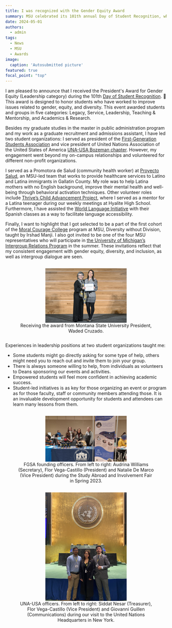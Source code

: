 ```yaml
---
title: I was recognized with the Gender Equity Award
summary: MSU celebrated its 101th annual Day of Student Recognition, where the university awarded students and groups in five categories.
date: 2024-05-01
authors:
  - admin
tags:
  - News
  - MSU
  - Awards
image:
  caption: 'Autosubmitted picture'
featured: true
focal_point: "top"
---
```


 I am pleased to announce that I received the President's Award for Gender Equity (Leadership category) during the 101th [Day of Student Recognition](https://www.montana.edu/engagement/programs/dsr/). 🌟 This award is designed to honor students who have worked to improve issues related to gender, equity, and diversity. This event awarded students and groups in five categories: Legacy, Service, Leadership, Teaching & Mentorship, and Academics & Research.  

 Besides my graduate studies in the master in public administration program and my work as a graduate recruitment and admissions assistant, I have led two student organizations: I served as president of the [First-Generation Students Association](https://www.instagram.com/msu_firstgenerationstudents/) and vice president of United Nations Association of the United States of America [UNA-USA Bozeman chapter](https://www.instagram.com/unausamontanastate/). However, my engagement went beyond my on-campus relationships and volunteered for different non-profit organizations.

 I served as a Promotora de Salud (community health worker) at [Proyecto Salud](https://www.montana.edu/nursing/salud/), an MSU-led team that works to provide healthcare services to Latino and Latina immigrants in Gallatin County. My role was to help Latina mothers with no English background, improve their mental health and well-being through behavioral activation techniques. Other volunteer roles include [Thrive’s Child Advancement Project](https://allthrive.org/programs/child-advancement-project/), where I served as a mentor for a Latina teenager during our weekly meetings at Hyalite High School. Furthermore, I have assisted the [World Language Initiative](https://www.wlimt.org/) with their Spanish classes as a way to facilitate language accessibility. 

 Finally, I want to highlight that I got selected to be a part of the first cohort of the [Moral Courage College](https://www.moralcourage.com/) program at MSU, Diversity without Division, taught by Irshad Manji. I also got invited to be one of the four MSU representatives who will participate in [the University of Michigan’s Intergroup Relations Program](https://igr.umich.edu/) in the summer. These invitations reflect that my consistent engagement with gender equity, diversity, and inclusion, as well as intergroup dialogue are seen.

<div style="display: flex; justify-content: center;">
  <figure style="text-align: center;">
    <img src="d.jpg" alt="figure" width="60%" style="margin-left: auto; margin-right: auto; display: block;">
    <figcaption>Receiving the award from Montana State University President, Waded Cruzado.</figcaption>
  </figure>
</div>

Experiences in leadership positions at two student organizations taught me:
- Some students might go directly asking for some type of help, others might need you to reach out and invite them to join your group.
- There is always someone willing to help, from individuals as volunteers to Deans sponsoring our events and activities.
- Empowered students will feel more confident in achieving academic success.
- Student-led initiatives is as key for those organizing an event or program as for those faculty, staff or community members attending those. It is an invaluable development opportunity for students and attendees can learn many lessons from them.

<div style="display: flex; justify-content: center;">
  <figure style="text-align: center;">
    <img src="c.jpg" alt="figure" width="60%" style="margin-left: auto; margin-right: auto; display: block;">
    <figcaption>FGSA founding officers. From left to right: Audrina Williams (Secretary), Flor Vega-Castillo (President) and Natalie De Marco (Vice President) during the Study Abroad and Involvement Fair in Spring 2023. </figcaption>
  </figure>
</div>

<div style="display: flex; justify-content: center;">
  <figure style="text-align: center;">
    <img src="e.jpg" alt="figure" width="60%" style="margin-left: auto; margin-right: auto; display: block;">
    <figcaption>UNA-USA officers. From left to right: Siddat Nesar (Treasurer), Flor Vega-Castillo (Vice President) and Giovanni Guillen (Communications) during our visit to the United Nations Headquarters in New York. </figcaption>
  </figure>
</div>
